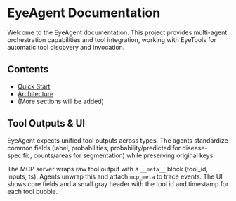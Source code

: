 # EyeAgent Documentation

Welcome to the EyeAgent documentation. This project provides multi-agent orchestration capabilities and tool integration, working with EyeTools for automatic tool discovery and invocation.

## Contents
- [Quick Start](quickstart.md)
- [Architecture](architecture.md)
- (More sections will be added)

## Tool Outputs & UI

EyeAgent expects unified tool outputs across types. The agents standardize common fields (label, probabilities, probability/predicted for disease-specific, counts/areas for segmentation) while preserving original keys.

The MCP server wraps raw tool output with a `__meta__` block (tool_id, inputs, ts). Agents unwrap this and attach `mcp_meta` to trace events. The UI shows core fields and a small gray header with the tool id and timestamp for each tool bubble.

